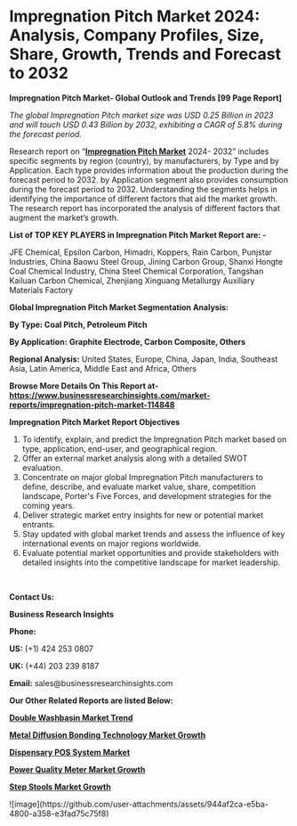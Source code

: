 <h1>Impregnation Pitch Market 2024: Analysis, Company Profiles, Size, Share, Growth, Trends and Forecast to 2032</h1>

<p><strong>Impregnation Pitch Market- Global Outlook and Trends [99 Page Report]</strong></p><p><em>The global Impregnation Pitch market size was USD 0.25 Billion in 2023 and will touch USD 0.43 Billion by 2032, exhibiting a CAGR of 5.8% during the forecast period.</em></p><p>Research report on &ldquo;<strong><a href="https://www.businessresearchinsights.com/market-reports/impregnation-pitch-market-114848">Impregnation Pitch Market</a></strong> 2024- 2032&rdquo; includes specific segments by region (country), by manufacturers, by Type and by Application. Each type provides information about the production during the forecast period to 2032. by Application segment also provides consumption during the forecast period to 2032. Understanding the segments helps in identifying the importance of different factors that aid the market growth. The research report has incorporated the analysis of different factors that augment the market&rsquo;s growth.</p><p><strong>List of TOP KEY PLAYERS in Impregnation Pitch Market Report are: -</strong></p><p>JFE Chemical, Epsilon Carbon, Himadri, Koppers, Rain Carbon, Punjstar Industries, China Baowu Steel Group, Jining Carbon Group, Shanxi Hongte Coal Chemical Industry, China Steel Chemical Corporation, Tangshan Kailuan Carbon Chemical, Zhenjiang Xinguang Metallurgy Auxiliary Materials Factory</p><p><strong>Global Impregnation Pitch Market Segmentation Analysis:</strong></p><p><strong>By Type: Coal Pitch, Petroleum Pitch</strong></p><p><strong>By Application:</strong> <strong>Graphite Electrode, Carbon Composite, Others</strong></p><p><strong>Regional Analysis:</strong> United States, Europe, China, Japan, India, Southeast Asia, Latin America, Middle East and Africa, Others</p><p><strong>Browse More Details On This Report at- <a href="https://www.businessresearchinsights.com/market-reports/impregnation-pitch-market-114848">https://www.businessresearchinsights.com/market-reports/impregnation-pitch-market-114848</a></strong></p><p><strong>Impregnation Pitch Market Report Objectives</strong></p><ol><li>To identify, explain, and predict the Impregnation Pitch market based on type, application, end-user, and geographical region.</li><li>Offer an external market analysis along with a detailed SWOT evaluation.</li><li>Concentrate on major global Impregnation Pitch manufacturers to define, describe, and evaluate market value, share, competition landscape, Porter's Five Forces, and development strategies for the coming years.</li><li>Deliver strategic market entry insights for new or potential market entrants.</li><li>Stay updated with global market trends and assess the influence of key international events on major regions worldwide.</li><li>Evaluate potential market opportunities and provide stakeholders with detailed insights into the competitive landscape for market leadership.</li></ol><p>&nbsp;</p><p><strong>Contact Us:&nbsp;</strong></p><p><strong>Business Research Insights</strong></p><p><strong>Phone:</strong></p><p><strong>US:</strong>&nbsp;(+1) 424 253 0807</p><p><strong>UK:</strong>&nbsp;(+44) 203 239 8187</p><p><strong>Email:</strong>&nbsp;sales@businessresearchinsights.com</p><p><strong>Our Other Related Reports are listed Below: </strong></p><p><strong><a href="https://www.businessresearchinsights.com/market-reports/double-washbasin-market-115659">Double Washbasin Market Trend</a></strong></p><p><strong><a href="https://www.businessresearchinsights.com/market-reports/metal-diffusion-bonding-technology-market-115514">Metal Diffusion Bonding Technology Market Growth</a></strong></p><p><strong><a href="https://www.businessresearchinsights.com/market-reports/dispensary-pos-system-market-115234">Dispensary POS System Market</a></strong></p><p><strong><a href="https://www.businessresearchinsights.com/market-reports/power-quality-meter-market-115772">Power Quality Meter Market Growth</a></strong></p><p><strong><a href="https://www.businessresearchinsights.com/market-reports/step-stools-market-115908">Step Stools Market Growth</a></strong></p>
![image](https://github.com/user-attachments/assets/944af2ca-e5ba-4800-a358-e3fad75c75f8)
